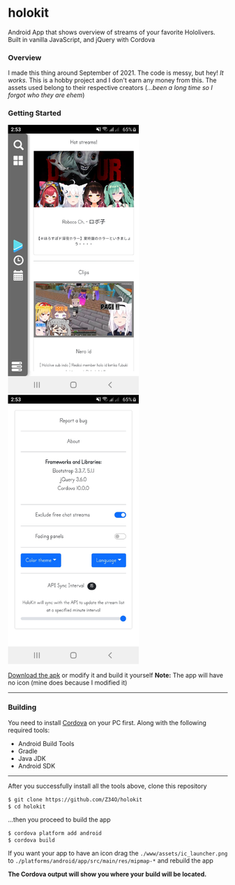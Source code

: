 # holokit
Android App that shows overview of streams of your favorite Hololivers. Built in vanilla JavaScript, and jQuery with Cordova

### Overview
I made this thing around September of 2021. The code is messy, but hey! _It works._
This is a hobby project and I don't earn any money from this. The assets used belong to their respective creators (_...been a long time so I forgot who they are ehem_)


### Getting Started
<p float="left">
    <img src="https://github.com/Z34O/holokit/blob/main/builds/DashboardHolokit.jpg" width="300" />
    <img src="https://github.com/Z34O/holokit/blob/main/builds/SettingsHolokit.jpg" width="300" />
</p>

[Download the apk](https://github.com/Z34O/holokit/raw/main/builds/HoloKitv1.0.0.apk "Holokitv1.0.0") or modify it and build it yourself
__Note:__ The app will have no icon (mine does because I modified it)

---

### Building
You need to install [Cordova](https://cordova.apache.org/docs/en/10.x/guide/cli/ "Cordova Installation") on your PC first. Along with the following required tools:
* Android Build Tools
* Gradle
* Java JDK
* Android SDK

---

After you successfully install all the tools above, clone this repository
```
$ git clone https://github.com/Z34O/holokit
$ cd holokit
```

...then you proceed to build the app
```
$ cordova platform add android
$ cordova build
```
If you want your app to have an icon drag the `./www/assets/ic_launcher.png` to `./platforms/android/app/src/main/res/mipmap-*` and rebuild the app

__The Cordova output will show you where your build will be located.__
